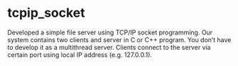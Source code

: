 # tcpip_socket
Developed a simple file server using TCP/IP socket programming. Our system contains two clients and server in C or C++ program. You don’t have to develop it as a multithread server. Clients connect to the server via certain port using local IP address (e.g. 127.0.0.1). 
